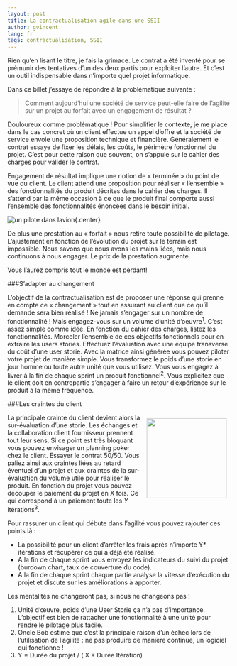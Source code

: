 ```yaml
---
layout: post
title: La contractualisation agile dans une SSII
author: gvincent
lang: fr
tags: contractualisation, SSII
---
```


Rien qu’en lisant le titre, je fais la grimace.
Le contrat a été inventé pour se prémunir des tentatives d’un des deux partis pour exploiter l’autre.
Et c’est un outil indispensable dans n’importe quel projet informatique.


<!--more-->

Dans ce billet j’essaye de répondre à la problématique suivante :

> Comment aujourd’hui une société de service peut-elle faire de l’agilité sur un projet au forfait avec un engagement de résultat ?

Douloureux comme problématique ! Pour simplifier le contexte, je me place dans le cas concret où un client effectue un appel d’offre et la société de service envoie une proposition technique et financière. Généralement le contrat essaye de fixer les délais, les coûts, le périmètre fonctionnel du projet. C’est pour cette raison que souvent, on s’appuie sur le cahier des charges pour valider le contrat.

Engagement de résultat implique une notion de «  terminée  » du point de vue du client. Le client attend une proposition pour réaliser « l’ensemble  » des fonctionnalités du produit décrites dans le cahier des charges. Il s’attend par la même occasion à ce que le produit final comporte aussi l’ensemble des fonctionnalités énoncées dans le besoin initial.

![un pilote dans lavion](https://lh4.googleusercontent.com/-508LddosWQU/Trw4QZNiYiI/AAAAAAAABdY/OJnphuBI2r4/s800/un-pilote-dans-lavion.jpg){.center}

De plus une prestation au « forfait » nous retire toute possibilité de pilotage. L’ajustement en fonction de l’évolution du projet sur le terrain est impossible. Nous savons que nous avons les mains liées, mais nous continuons à nous engager. Le prix de la prestation augmente.

Vous l’aurez compris tout le monde est perdant!

###S’adapter au changement

L’objectif de la contractualisation est de proposer une réponse qui prenne en compte ce « changement » tout en assurant au client que ce qu’il demande sera bien réalisé !
Ne jamais s’engager sur un nombre de fonctionnalité ! Mais engagez-vous sur un volume d’unité d’oeuvre<sup>1</sup>. C’est assez simple comme idée. En fonction du cahier des charges, listez les fonctionnalités. Morceler l’ensemble de ces objectifs fonctionnels pour en extraire les users stories. Effectuez l’évaluation avec une équipe transverse du coût d’une user storie. Avec la matrice ainsi générée vous pouvez piloter votre projet de manière simple. Vous transformez le poids d’une storie en jour homme ou toute autre unité que vous utilisez.
Vous vous engagez à livrer à la fin de chaque sprint un produit fonctionnel<sup>2</sup>. Vous explicitez que le client doit en contrepartie s’engager à faire un retour d’expérience sur le produit à la même fréquence.

###Les craintes du client

<div style="float: right; margin:10px;"><img src="https://lh3.googleusercontent.com/-YnQ7QAvEjZE/Trw4NL7S8OI/AAAAAAAABco/tJk8GVaw94E/s400/client-e%25CC%2581tonne%25CC%2581.jpg" width="180"></div>

La principale crainte du client devient alors la sur-évaluation d’une storie. Les échanges et la collaboration client fournisseur prennent tout leur sens. Si ce point est très bloquant vous pouvez envisager un planning poker chez le client.
Essayer le contrat 50/50. Vous paliez ainsi aux craintes liées au retard éventuel d’un projet et aux craintes de la sur-évaluation du volume utile pour réaliser le produit. En fonction du projet vous pouvez découper le paiement du projet en X fois. Ce qui correspond à un paiement toute les *Y* itérations<sup>3</sup>.

Pour rassurer un client qui débute dans l’agilité vous pouvez rajouter ces points là  :

*   La possibilité pour un client d’arrêter les frais après n’importe Y* itérations et récupérer ce qui a déjà été réalisé.
*   A la fin de chaque sprint vous envoyez les indicateurs du suivi du projet (burdown chart, taux de couverture du code).
*   A la fin de chaque sprint chaque partie analyse la vitesse d’exécution du projet et discute sur les améliorations à apporter.

Les mentalités ne changeront pas, si nous ne changeons pas !

1. Unité d’œuvre, poids d’une User Storie ça n’a pas d’importance. L’objectif est bien de rattacher une fonctionnalité à une unité pour rendre le pilotage plus facile.
2. Oncle Bob estime que c’est la principale raison d’un échec lors de l’utilisation de l’agilité : ne pas produire de manière continue, un logiciel qui fonctionne !
3. Y = Durée du projet / ( X * Durée Itération)